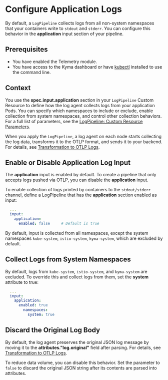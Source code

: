 # Configure Application Logs

By default, a `LogPipeline` collects logs from all non-system namespaces that your containers write to `stdout` and `stderr`. You can configure this behavior in the **application** input section of your pipeline.

## Prerequisites

- You have enabled the Telemetry module.
- You have access to the Kyma dashboard or have [kubectl](https://kubernetes.io/docs/tasks/tools/#kubectl) installed to use the command line.

## Context

You use the **spec.input.application** section in your `LogPipeline` Custom Resource to define how the log agent collects logs from your application Pods. You can specify which namespaces to include or exclude, enable collection from system namespaces, and control other collection behaviors. For a full list of parameters, see the [LogPipeline: Custom Resource Parameters](https://kyma-project.io/#/telemetry-manager/user/resources/02-logpipeline?id=custom-resource-parameters).

When you apply the `LogPipeline`, a log agent on each node starts collecting the log data, transforms it to the OTLP format, and sends it to your backend. For details, see [Transformation to OTLP Logs](../filter-and-process/transformation-to-otlp-logs.md).

## Enable or Disable Application Log Input

The **application** input is enabled by default. To create a pipeline that only accepts logs pushed via OTLP, you can disable the **application** input.

To enable collection of logs printed by containers to the `stdout/stderr` channel, define a LogPipeline that has the **application** section enabled as input:

```yaml
  ...
  input:
    application:
      enabled: false     # Default is true
```

By default, input is collected from all namespaces, except the system namespaces `kube-system`, `istio-system`, `kyma-system`, which are excluded by default.

## Collect Logs from System Namespaces

By default, logs from `kube-system`, `istio-system`, and `kyma-system` are excluded. To override this and collect logs from them, set the **system** attribute to true:

```yaml
  ...
  input:
    application:
      enabled: true
        namespaces:
          system: true
```

## Discard the Original Log Body

By default, the log agent preserves the original JSON log message by moving it to the **attributes."log.original"** field after parsing. For details, see [Transformation to OTLP Logs](../filter-and-process/transformation-to-otlp-logs.md).

To reduce data volume, you can disable this behavior. Set the parameter to `false` to discard the original JSON string after its contents are parsed into attributes.
